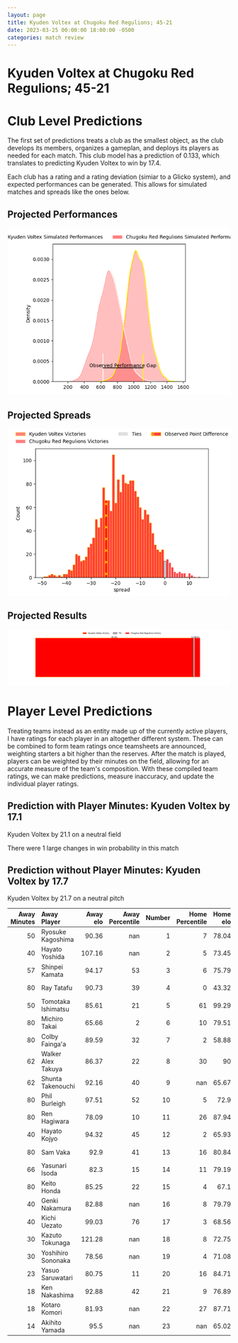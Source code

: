 ```yaml
---  
layout: page  
title: Kyuden Voltex at Chugoku Red Regulions; 45-21  
date: 2023-03-25 00:00:00 18:00:00 -0500  
categories: match review  
---
```

# Kyuden Voltex at Chugoku Red Regulions; 45-21

# Club Level Predictions


The first set of predictions treats a club as the smallest object, as the club develops its members, organizes a gameplan, and deploys its players as needed for each match. This club model has a prediction of 0.133, which translates to predicting Kyuden Voltex to win by 17.4.

Each club has a rating and a rating deviation (simiar to a Glicko system), and expected performances can be generated. This allows for simulated matches and spreads like the ones below.
## Projected Performances


![Projected Performances](plots/performances_2023-03-25-ChugokuRedRegulions-KyudenVoltex.png)
## Projected Spreads


![Projected Spreads](plots/spreads_2023-03-25-ChugokuRedRegulions-KyudenVoltex.png)
## Projected Results


![Projected Results](plots/resultbar_2023-03-25-ChugokuRedRegulions-KyudenVoltex.png)
# Player Level Predictions


Treating teams instead as an entity made up of the currently active players, I have ratings for each player in an altogether different system. These can be combined to form team ratings once teamsheets are announced, weighting starters a bit higher than the reserves. After the match is played, players can be weighted by their minutes on the field, allowing for an accurate measure of the team's composition. With these compiled team ratings, we can make predictions, measure inaccuracy, and update the individual player ratings.
## Prediction with Player Minutes: Kyuden Voltex by 17.1


Kyuden Voltex by 21.1 on a neutral field

There were 1 large changes in win probability in this match
## Prediction without Player Minutes: Kyuden Voltex by 17.7


Kyuden Voltex by 21.7 on a neutral pitch



|   Away Minutes | Away Player        |   Away elo |   Away Percentile |   Number |   Home Percentile |   Home elo | Home Player          |   Home Minutes |
|---------------:|:-------------------|-----------:|------------------:|---------:|------------------:|-----------:|:---------------------|---------------:|
|             50 | Ryosuke Kagoshima  |      90.36 |               nan |        1 |                 7 |      78.04 | Kojiro Arito         |             62 |
|             40 | Hayato Yoshida     |     107.16 |               nan |        2 |                 5 |      73.45 | Yuuki Asai           |             47 |
|             57 | Shinpei Kamata     |      94.17 |                53 |        3 |                 6 |      75.79 | Saiya Kitajima       |             62 |
|             80 | Ray Tatafu         |      90.73 |                39 |        4 |                 0 |      43.32 | Taro Nishikawa       |             80 |
|             50 | Tomotaka Ishimatsu |      85.61 |                21 |        5 |                61 |      99.29 | Tomonari Aoki        |             71 |
|             80 | Michiro Takai      |      65.66 |                 2 |        6 |                10 |      79.51 | Shintaro Matsuda     |             48 |
|             80 | Colby Fainga'a     |      89.59 |                32 |        7 |                 2 |      58.88 | Kouta Moriyama       |             80 |
|             62 | Walker Alex Takuya |      86.37 |                22 |        8 |                30 |      90    | Ed Quirk             |             80 |
|             62 | Shunta Takenouchi  |      92.16 |                40 |        9 |               nan |      65.67 | Shohei Tsukamoto     |             66 |
|             80 | Phil Burleigh      |      97.51 |                52 |       10 |                 5 |      72.9  | Hashizo Yoshida      |             80 |
|             80 | Ren Hagiwara       |      78.09 |                10 |       11 |                26 |      87.94 | Hirofumi Higashikawa |             80 |
|             40 | Hayato Kojyo       |      94.32 |                45 |       12 |                 2 |      65.93 | Makoto Torikai       |             80 |
|             80 | Sam Vaka           |      92.9  |                41 |       13 |                16 |      80.84 | Riki Yamaguchi       |             62 |
|             66 | Yasunari Isoda     |      82.3  |                15 |       14 |                11 |      79.19 | Kentaro Fujii        |             80 |
|             80 | Keito Honda        |      85.25 |                22 |       15 |                 4 |      67.1  | Masahiro Nakano      |             50 |
|             40 | Genki Nakamura     |      82.88 |               nan |       16 |                 8 |      79.79 | Kentaro Iwanaga      |             33 |
|             40 | Kichi Uezato       |      99.03 |                76 |       17 |                 3 |      68.56 | Shun Kawaguchi       |             32 |
|             30 | Kazuto Tokunaga    |     121.28 |               nan |       18 |                 8 |      72.75 | Motoki Arai          |             30 |
|             30 | Yoshihiro Sononaka |      78.56 |               nan |       19 |                 4 |      71.08 | Toshiyuki Ooki       |             18 |
|             23 | Yasuo Saruwatari   |      80.75 |                11 |       20 |                16 |      84.71 | Kento Miyata         |             18 |
|             18 | Ken Nakashima      |      92.88 |                42 |       21 |                 9 |      76.89 | Shinya Hirayama      |             18 |
|             18 | Kotaro Komori      |      81.93 |               nan |       22 |                27 |      87.71 | Atsushi Mizofuchi    |             14 |
|             14 | Akihito Yamada     |      95.5  |               nan |       23 |               nan |      65.02 | Kennta Fujisaki      |              9 |

